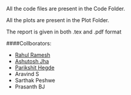 All the code files are present in the Code Folder.

All the plots are present in the Plot Folder.

The report is given in both .tex and .pdf format

####Collborators:
* [Rahul Ramesh](https://github.com/Red-devilz)
* [Ashutosh Jha](https://github.com/ashutoshkrjha)
* [Parikshit Hegde](https://github.com/pshegde96)
* Aravind S
* Sarthak Peshwe
* Prasanth BJ
